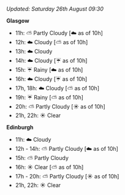 *Updated: Saturday 26th August 09:30*

**Glasgow**

* 11h: :partly_sunny: Partly Cloudy [:cloud: as of 10h]
* 12h: :cloud: Cloudy [:partly_sunny: as of 10h]
* 13h: :cloud: Cloudy
* 14h: :cloud: Cloudy [:umbrella: as of 10h]
* 15h: :umbrella: Rainy [:cloud: as of 10h]
* 16h: :cloud: Cloudy [:umbrella: as of 10h]
* 17h, 18h: :cloud: Cloudy [:partly_sunny: as of 10h]
* 19h: :umbrella: Rainy [:partly_sunny: as of 10h]
* 20h: :partly_sunny: Partly Cloudy [:sunny: as of 10h]
* 21h, 22h: :sunny: Clear

**Edinburgh**

* 11h: :cloud: Cloudy
* 12h - 14h: :partly_sunny: Partly Cloudy [:cloud: as of 10h]
* 15h: :partly_sunny: Partly Cloudy
* 16h: :sunny: Clear [:partly_sunny: as of 10h]
* 17h - 20h: :partly_sunny: Partly Cloudy [:sunny: as of 10h]
* 21h, 22h: :sunny: Clear
